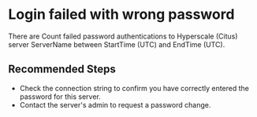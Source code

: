 <properties
	pageTitle="Login Failed with Wrong Password Entered"
	description="Login failed with wrong password entered"
	infoBubbleText="Found recent connection failure. See details on the right."
	service="microsoft.dbforpostgresql"
	resource="dbforpostgresql"
	ms.author="v-basanj"
	displayOrder=""
	articleId="dbforpostgresql-asc-citus-connectivity-wrongpassword"
	diagnosticScenario="OrcasCitusWrongPasswordInsight"
	selfHelpType="diagnostics"
	supportTopicIds="32639953"
	resourceTags=""
	productPesIds="17068"
	cloudEnvironments="public, blackForest, fairfax, mooncake, usnat, ussec"
	ownershipId="AzureData_AzureDatabaseforCitus"
/>

# Login failed with wrong password

<!--issueDescription-->
There are <!--$Count-->Count<!--/$Count--> failed password authentications to Hyperscale (Citus) server <!--$ServerName-->ServerName<!--/$ServerName--> between <!--$StartTime-->StartTime<!--/$StartTime--> (UTC) and <!--$EndTime-->EndTime<!--/$EndTime--> (UTC). 
<!--/issueDescription-->

## **Recommended Steps**

* Check the connection string to confirm you have correctly entered the password for this server.
* Contact the server's admin to request a password change.
